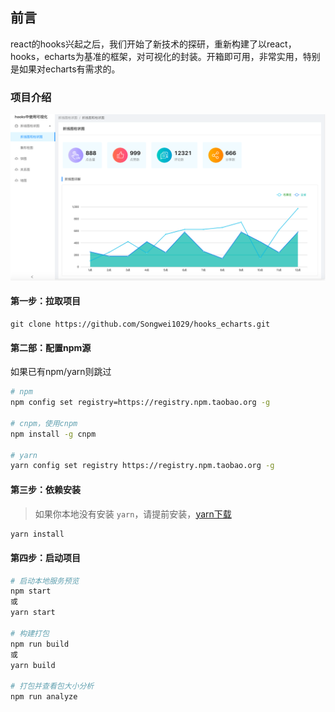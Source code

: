 ## 前言
react的hooks兴起之后，我们开始了新技术的探研，重新构建了以react，hooks，echarts为基准的框架，对可视化的封装。开箱即可用，非常实用，特别是如果对echarts有需求的。

### 项目介绍
![](https://github.com/Songwei1029/hooks_echarts/raw/master/src/assets/images/introduce_one.png)


#### 第一步：拉取项目

```
git clone https://github.com/Songwei1029/hooks_echarts.git
```
#### 第二部：配置npm源
如果已有npm/yarn则跳过

``` bash
# npm
npm config set registry=https://registry.npm.taobao.org -g

# cnpm，使用cnpm
npm install -g cnpm

# yarn
yarn config set registry https://registry.npm.taobao.org -g
```

#### 第三步：依赖安装

> 如果你本地没有安装 `yarn`，请提前安装，[yarn下载](https://yarnpkg.com/zh-Hans/docs/install)

``` bash
yarn install
```

#### 第四步：启动项目

``` bash
# 启动本地服务预览
npm start
或
yarn start

# 构建打包
npm run build
或
yarn build

# 打包并查看包大小分析
npm run analyze
```

